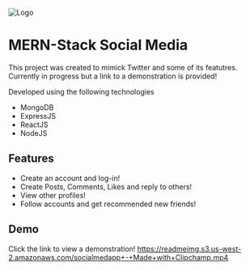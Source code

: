 
![Logo](https://readmeimg.s3.us-west-2.amazonaws.com/socialmedlogo.png)


# MERN-Stack Social Media

This project was created to mimick Twitter and some of its featutres. Currently in progress but a link to a demonstration is provided!

Developed using the following technologies
- MongoDB
- ExpressJS
- ReactJS
- NodeJS



## Features

- Create an account and log-in!
- Create Posts, Comments, Likes and reply to others!
- View other profiles!
- Follow accounts and get recommended new friends!


## Demo

Click the link to view a demonstration!
https://readmeimg.s3.us-west-2.amazonaws.com/socialmedapp+-+Made+with+Clipchamp.mp4
